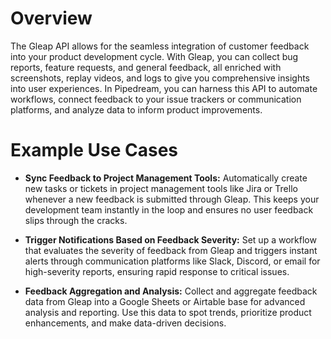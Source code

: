 # Overview

The Gleap API allows for the seamless integration of customer feedback into your product development cycle. With Gleap, you can collect bug reports, feature requests, and general feedback, all enriched with screenshots, replay videos, and logs to give you comprehensive insights into user experiences. In Pipedream, you can harness this API to automate workflows, connect feedback to your issue trackers or communication platforms, and analyze data to inform product improvements.

# Example Use Cases

- **Sync Feedback to Project Management Tools:** Automatically create new tasks or tickets in project management tools like Jira or Trello whenever a new feedback is submitted through Gleap. This keeps your development team instantly in the loop and ensures no user feedback slips through the cracks.

- **Trigger Notifications Based on Feedback Severity:** Set up a workflow that evaluates the severity of feedback from Gleap and triggers instant alerts through communication platforms like Slack, Discord, or email for high-severity reports, ensuring rapid response to critical issues.

- **Feedback Aggregation and Analysis:** Collect and aggregate feedback data from Gleap into a Google Sheets or Airtable base for advanced analysis and reporting. Use this data to spot trends, prioritize product enhancements, and make data-driven decisions.
